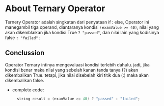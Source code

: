 # About Ternary Operator

Ternery Operator adalah singkatan dari penyataan if : else, Operator ini manegambil tiga operand, diantaranya kondisi ```(examValue >= 40)```, nilai yang akan dikemblaikan jika kondisi True ```? "passed"```, dan nilai lain yang kodisinya false ```: "failed";```

## Conclussion

Operator Ternary intinya mengevaluasi kondisi terlebih dahulu. jadi, jika kondisi benar maka nilai yang sebelah kanan tanda tanya (?) akan dikembalikan True. tetapi, jika nilai disebelah kiri titik dua (:) maka akan dikembalikan false.

- complete code:

  ```cpp
    string result = (examValue >= 40) ? "passed" : "failed";
  ```